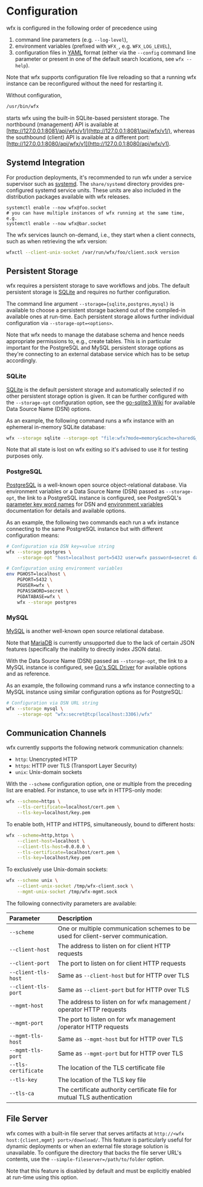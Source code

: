# Configuration

wfx is configured in the following order of precedence using

1. command line parameters (e.g. `--log-level`),
2. environment variables (prefixed with `WFX_`, e.g. `WFX_LOG_LEVEL`),
3. configuration files in [YAML](https://github.com/go-yaml/yaml#compatibility) format (either via the `--config` command line parameter or present in one of the default search locations, see `wfx --help`).

Note that wfx supports configuration file live reloading so that a running wfx instance can be reconfigured without the need for restarting it.

Without configuration,

```bash
/usr/bin/wfx
```

starts wfx using the built-in SQLite-based persistent storage.
The northbound (management) API is available at [http://127.0.0.1:8081/api/wfx/v1/](http://127.0.0.1:8081/api/wfx/v1/),
whereas the southbound (client) API is available at a different port: [http://127.0.0.1:8080/api/wfx/v1](http://127.0.0.1:8080/api/wfx/v1).

## Systemd Integration

For production deployments, it's recommended to run wfx under a service supervisor such as [systemd](https://systemd.io).
The `share/systemd` directory provides pre-configured systemd service units.
These units are also included in the distribution packages available with wfx releases.

```
systemctl enable --now wfx@foo.socket
# you can have multiple instances of wfx running at the same time, e.g.
systemctl enable --now wfx@bar.socket
```

The wfx services launch on-demand, i.e., they start when a client connects, such as when retrieving the wfx version:

```bash
wfxctl --client-unix-socket /var/run/wfx/foo/client.sock version
```

## Persistent Storage

wfx requires a persistent storage to save workflows and jobs.
The default persistent storage is [SQLite](#SQLite) and requires no further configuration.

The command line argument `--storage={sqlite,postgres,mysql}` is available to choose a persistent storage backend out of the compiled-in available ones at run-time.
Each persistent storage allows further individual configuration via `--storage-opt=<options>`.

Note that wfx needs to manage the database schema and hence needs appropriate permissions to, e.g., create tables.
This is in particular important for the PostgreSQL and MySQL persistent storage options as they're connecting to an external database service which has to be setup accordingly.

### SQLite

[SQLite](https://www.sqlite.org/) is the default persistent storage and automatically selected if no other persistent storage option is given.
It can be further configured with the `--storage-opt` configuration option, see the [go-sqlite3 Wiki](https://github.com/mattn/go-sqlite3/wiki/DSN) for available Data Source Name (DSN) options.

As an example, the following command runs a wfx instance with an ephemeral in-memory SQLite database:

```bash
wfx --storage sqlite --storage-opt "file:wfx?mode=memory&cache=shared&_fk=1"
```

Note that all state is lost on wfx exiting so it's advised to use it for testing purposes only.

### PostgreSQL

[PostgreSQL](https://www.postgresql.org/) is a well-known open source object-relational database.
Via environment variables or a Data Source Name (DSN) passed as `--storage-opt`, the link to a PostgreSQL instance is configured, see PostgreSQL's [parameter key word names](https://www.postgresql.org/docs/15/libpq-connect.html#LIBPQ-PARAMKEYWORDS) for DSN and [environment variables](http://www.postgresql.org/docs/15/static/libpq-envars.html) documentation for details and available options.

As an example, the following two commands each run a wfx instance connecting to the same PostgreSQL instance but with different configuration means:

```bash
# Configuration via DSN key=value string
wfx --storage postgres \
    --storage-opt "host=localhost port=5432 user=wfx password=secret database=wfx" &

# Configuration using environment variables
env PGHOST=localhost \
    PGPORT=5432 \
    PGUSER=wfx \
    PGPASSWORD=secret \
    PGDATABASE=wfx \
    wfx --storage postgres
```

### MySQL

[MySQL](https://www.mysql.com/) is another well-known open source relational database.

Note that [MariaDB](https://mariadb.org) is currently unsupported due to the lack of certain JSON features (specifically the inability to directly index JSON data).

With the Data Source Name (DSN) passed as `--storage-opt`, the link to a MySQL instance is configured, see [Go's SQL Driver](https://github.com/go-sql-driver/mysql#dsn-data-source-name) for available options and as reference.

As an example, the following command runs a wfx instance connecting to a MySQL instance using similar configuration options as for PostgreSQL:

```bash
# Configuration via DSN URL string
wfx --storage mysql \
    --storage-opt "wfx:secret@tcp(localhost:3306)/wfx"
```

## Communication Channels

wfx currently supports the following network communication channels:

- `http`: Unencrypted HTTP
- `https`: HTTP over TLS (Transport Layer Security)
- `unix`: Unix-domain sockets

With the `--scheme` configuration option, one or multiple from the preceding list are enabled.
For instance, to use wfx in HTTPS-only mode:

```bash
wfx --scheme=https \
    --tls-certificate=localhost/cert.pem \
    --tls-key=localhost/key.pem
```

To enable both, HTTP and HTTPS, simultaneously, bound to different hosts:

```bash
wfx --scheme=http,https \
    --client-host=localhost \
    --client-tls-host=0.0.0.0 \
    --tls-certificate=localhost/cert.pem \
    --tls-key=localhost/key.pem
```

To exclusively use Unix-domain sockets:

```bash
wfx --scheme unix \
    --client-unix-socket /tmp/wfx-client.sock \
    --mgmt-unix-socket /tmp/wfx-mgmt.sock
```

The following connectivity parameters are available:

| Parameter           | Description                                                                       |
| :------------------ | :-------------------------------------------------------------------------------- |
| `--scheme`          | One or multiple communication schemes to be used for client-server communication. |
| `--client-host`     | The address to listen on for client HTTP requests                                 |
| `--client-port`     | The port to listen on for client HTTP requests                                    |
| `--client-tls-host` | Same as `--client-host` but for HTTP over TLS                                     |
| `--client-tls-port` | Same as `--client-port` but for HTTP over TLS                                     |
| `--mgmt-host`       | The address to listen on for wfx management / operator HTTP requests              |
| `--mgmt-port`       | The port to listen on for wfx management /operator HTTP requests                  |
| `--mgmt-tls-host`   | Same as `--mgmt-host` but for HTTP over TLS                                       |
| `--mgmt-tls-port`   | Same as `--mgmt-port` but for HTTP over TLS                                       |
| `--tls-certificate` | The location of the TLS certificate file                                          |
| `--tls-key`         | The location of the TLS key file                                                  |
| `--tls-ca`          | The certificate authority certificate file for mutual TLS authentication          |

## File Server

wfx comes with a built-in file server that serves artifacts at `http://<wfx host:{client,mgmt} port>/download/`.
This feature is particularly useful for dynamic deployments or when an external file storage solution is unavailable.
To configure the directory that backs the file server URL's contents, use the `--simple-fileserver=/path/to/folder` option.

Note that this feature is disabled by default and must be explicitly enabled at run-time using this option.
